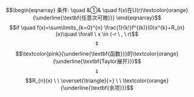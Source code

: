 $$\begin{eqnarray}
条件: \quad
&①& \quad f(x)在U(r)\textcolor{orange}{\underline{\textbf{任意次可微}}} 
\end{eqnarray}$$
$$if \quad f(x)=\sum\limits_{k=0}^{n} \frac{1}{k!}f^{(k)}(0)x^{k}+R_{n}(x)\quad \forall \ x \in (-r \ , \ r)$$
$$\quad \Updownarrow \quad$$
$$\textcolor{pink}{\underline{\textbf{函数}}}的\textcolor{orange}{\underline{\textbf{Taylor展开}}}$$
$$\quad \Downarrow \quad $$
$$R_{n}(x) \ \  \overset{\triangle}{=} \ \ \textcolor{orange}{\underline{\textbf{余项}}}$$